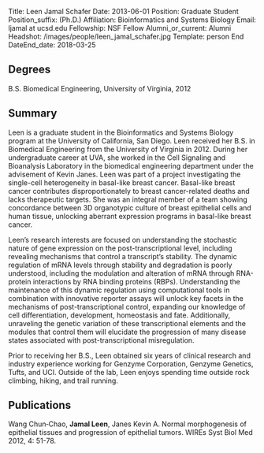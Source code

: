 Title: Leen Jamal Schafer
Date: 2013-06-01
Position: Graduate Student
Position_suffix: (Ph.D.)
Affiliation: Bioinformatics and Systems Biology
Email: ljamal at ucsd.edu
Fellowship: NSF Fellow
Alumni_or_current: Alumni
Headshot: /images/people/leen_jamal_schafer.jpg
Template: person
End DateEnd_date: 2018-03-25
<!-- Status: draft -->

## Degrees

B.S. Biomedical Engineering, University of Virginia, 2012<br>

## Summary

Leen is a graduate student in the Bioinformatics and Systems Biology program at the University of California, San Diego.  Leen received her B.S. in Biomedical Engineering from the University of Virginia in 2012. During her undergraduate career at UVA, she worked in the Cell Signaling and Bioanalysis Laboratory in the biomedical engineering department under the advisement of Kevin Janes. Leen was part of a project investigating the single-cell heterogeneity in basal-like breast cancer. Basal-like breast cancer contributes disproportionately to breast cancer-related deaths and lacks therapeutic targets. She was an integral member of a team showing concordance between 3D organotypic culture of breast epithelial cells and human tissue, unlocking aberrant expression programs in basal-like breast cancer.  

Leen’s research interests are focused on understanding the stochastic nature of gene expression on the post-transcriptional level, including revealing mechanisms that control a transcript’s stability. The dynamic regulation of mRNA levels through stability and degradation is poorly understood, including the modulation and alteration of mRNA through RNA-protein interactions by RNA binding proteins (RBPs). Understanding the maintenance of this dynamic regulation using computational tools in combination with innovative reporter assays will unlock key facets in the mechanisms of post-transcriptional control, expanding our knowledge of cell differentiation, development, homeostasis and fate. Additionally, unraveling the genetic variation of these transcriptional elements and the modules that control them will elucidate the progression of many disease states associated with post-transcriptional misregulation.

Prior to receiving her B.S., Leen obtained six years of clinical research and industry experience working for Genzyme Corporation, Genzyme Genetics, Tufts, and UCI. Outside of the lab, Leen enjoys spending time outside rock climbing, hiking, and trail running.

## Publications
Wang Chun‐Chao, **Jamal Leen**, Janes Kevin A. Normal morphogenesis of epithelial tissues and progression of epithelial tumors. WIREs Syst Biol Med 2012, 4: 51-78.
